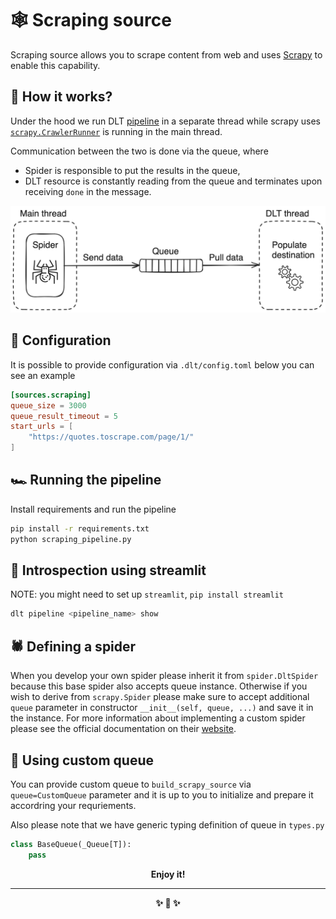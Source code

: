 # 🕸️ Scraping source

Scraping source allows you to scrape content from web and uses [Scrapy](https://doc.scrapy.org/en/latest/)
to enable this capability.

## 🧠 How it works?

Under the hood we run DLT [pipeline](https://dlthub.com/docs/api_reference/pipeline) in a separate thread while scrapy uses [`scrapy.CrawlerRunner`](https://docs.scrapy.org/en/latest/topics/api.html#scrapy.crawler.CrawlerRunner) is running in the main thread.

Communication between the two is done via the queue, where

* Spider is responsible to put the results in the queue,
* DLT resource is constantly reading from the queue and terminates upon receiving `done` in the message.

![simple diagram](./diagram.png)

## 🎲 Configuration

It is possible to provide configuration via `.dlt/config.toml` below you can see an example

```toml
[sources.scraping]
queue_size = 3000
queue_result_timeout = 5
start_urls = [
    "https://quotes.toscrape.com/page/1/"
]
```

## 🏎️ Running the pipeline

Install requirements and run the pipeline

```sh
pip install -r requirements.txt
python scraping_pipeline.py
```

## 🧐 Introspection using streamlit

NOTE: you might need to set up `streamlit`, `pip install streamlit`

```sh
dlt pipeline <pipeline_name> show
```

## 🕷️ Defining a spider

When you develop your own spider please inherit it from `spider.DltSpider` because this base spider also accepts
queue instance. Otherwise if you wish to derive from `scrapy.Spider` please make sure to accept additional `queue`
parameter in constructor `__init__(self, queue, ...)` and save it in the instance.
For more information about implementing a custom spider please see the official documentation on their [website](https://docs.scrapy.org/en/latest/topics/spiders.html).

## 💈 Using custom queue

You can provide custom queue to `build_scrapy_source` via `queue=CustomQueue` parameter and it is up to you
to initialize and prepare it accordring your requriements.

Also please note that we have generic typing definition of queue in `types.py`

```py
class BaseQueue(_Queue[T]):
    pass
```


<p align="center"><strong>Enjoy it!<strong></p>
<hr>
<p align="center">✨ 🚀 ✨</p>

